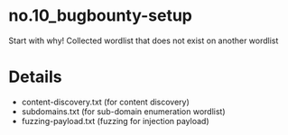 # no.10_bugbounty-setup
Start with why! 
Collected wordlist that does not exist on another wordlist

# Details
- content-discovery.txt (for content discovery)
- subdomains.txt (for sub-domain enumeration wordlist)
- fuzzing-payload.txt (fuzzing for injection payload)
